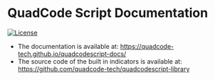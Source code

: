 QuadCode Script Documentation
=============================

[![License](https://img.shields.io/badge/License-Apache%202.0-blue.svg)](https://opensource.org/licenses/Apache-2.0)

* The documentation is available at: https://quadcode-tech.github.io/quadcodescript-docs/
* The source code of the built in indicators is available at: https://github.com/quadcode-tech/quadcodescript-library